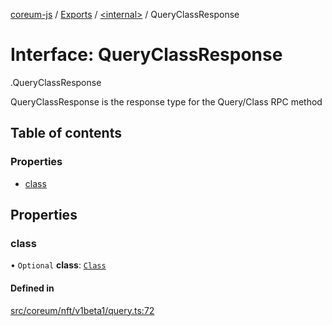 [coreum-js](../README.md) / [Exports](../modules.md) / [<internal\>](../modules/internal_.md) / QueryClassResponse

# Interface: QueryClassResponse

[<internal>](../modules/internal_.md).QueryClassResponse

QueryClassResponse is the response type for the Query/Class RPC method

## Table of contents

### Properties

- [class](internal_.QueryClassResponse-1.md#class)

## Properties

### class

• `Optional` **class**: [`Class`](../modules/internal_.md#class-1)

#### Defined in

[src/coreum/nft/v1beta1/query.ts:72](https://github.com/CooperFoundation/coreum-js/blob/1aa4fb5/src/coreum/nft/v1beta1/query.ts#L72)
